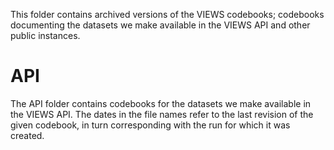 This folder contains archived versions of the VIEWS codebooks; codebooks documenting the datasets we make available in the VIEWS API and other public instances. 

# API

The API folder contains codebooks for the datasets we make available in the VIEWS API. The dates in the file names refer to the last revision of the given codebook, in turn corresponding with the run for which it was created. 
